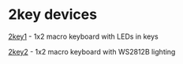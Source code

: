 # 2key devices

[2key1](2key1/) - 1x2 macro keyboard with LEDs in keys

[2key2](2key2/) - 1x2 macro keyboard with WS2812B lighting

